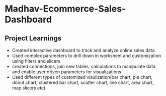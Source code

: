 # Madhav-Ecommerce-Sales-Dashboard
## Project Learnings
* Created interactive dashboard to track and analyze online sales data
* Used complex parameters to drill down in worksheet and customization using filters and slicers
* created connections, join new tables, calculations to manipulate data and enable user driven parameters for visualizations
* Used different types of customized visulization(bar chart, pie chart, donut chart, clustered bar chart, scatter chart, line chart, area chart, map slicers etc)
